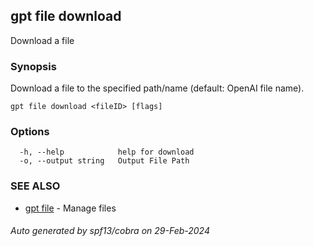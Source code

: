## gpt file download

Download a file

### Synopsis

Download a file to the specified path/name (default: OpenAI file name).

```
gpt file download <fileID> [flags]
```

### Options

```
  -h, --help            help for download
  -o, --output string   Output File Path
```

### SEE ALSO

* [gpt file](gpt_file.md)	 - Manage files

###### Auto generated by spf13/cobra on 29-Feb-2024
